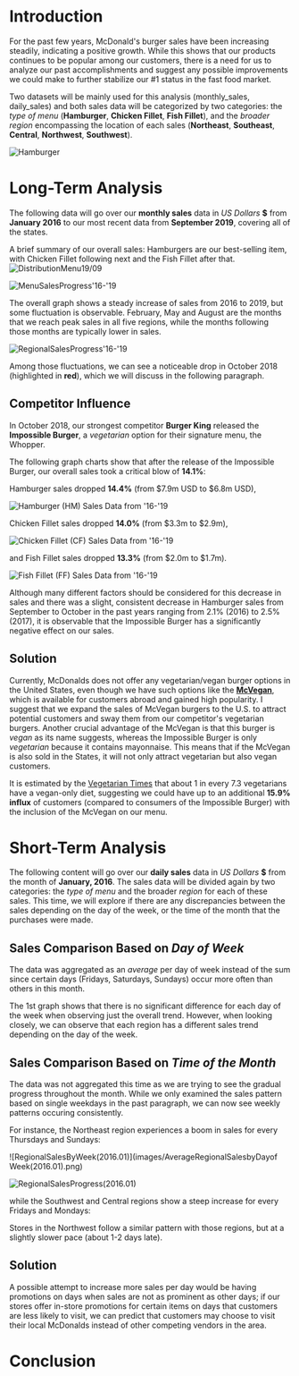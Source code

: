 
# Introduction

For the past few years, McDonald's burger sales have been increasing steadily, indicating a positive growth.
While this shows that our products continues to be popular among our customers, there is a need for us to analyze our past
accomplishments and suggest any possible improvements we could make to further stabilize our #1 status in the fast food market.

Two datasets will be mainly used for this analysis (monthly_sales, daily_sales) and both sales data will be categorized by two categories: 
the _type of menu_ (**Hamburger**, **Chicken Fillet**, **Fish Fillet**),
and the _broader region_ encompassing the location of each sales (**Northeast**, **Southeast**, **Central**, **Northwest**, **Southwest**). 

![Hamburger](images/mcdonalds-Hamburger.jpg)

# Long-Term Analysis

The following data will go over our **monthly sales** data in _US Dollars_ **$** from **January 2016** to our most recent data from **September 2019**, covering all of the states. 

A brief summary of our overall sales: Hamburgers are our best-selling item, with Chicken Fillet following next and the Fish Fillet after that.
![DistributionMenu19/09](images/DistributionofSalesamongMenus(2019.09).png)


![MenuSalesProgress'16-'19](images/MenuSaleProgress'16-'19.png)


The overall graph shows a steady increase of sales from 2016 to 2019, but some fluctuation is observable.
February, May and August are the months that we reach peak sales in all five regions, while the months following those months
are typically lower in sales. 

![RegionalSalesProgress'16-'19](images/RegionalSalesProgress'16-'19.png)

Among those fluctuations, we can see a noticeable drop in October 2018 (highlighted in **red**), which we will discuss in the following paragraph.


## Competitor Influence

In October 2018, our strongest competitor **Burger King** released the **Impossible Burger**, 
a _vegetarian_ option for their signature menu, the Whopper.

The following graph charts show that after the release of the Impossible Burger, our overall sales took a critical blow of **14.1%**:


Hamburger sales dropped **14.4%** (from $7.9m USD to $6.8m USD),

![Hamburger (HM) Sales Data from '16-'19](images/Hamburger(HM)SalesDatafrom'16-'19.png)

Chicken Fillet sales dropped **14.0%** (from $3.3m to $2.9m),

![Chicken Fillet (CF) Sales Data from '16-'19](images/ChickenFillet(CF)SalesDatafrom'16-'19.png)

and Fish Fillet sales dropped **13.3%** (from $2.0m to $1.7m).

![Fish Fillet (FF) Sales Data from '16-'19](images/FishFillet(FF)SalesDatafrom'16-'19.png)


Although many different factors should be considered for this decrease in sales and there was a slight, consistent decrease in Hamburger sales from September to October in the past years ranging from 2.1% (2016) to 2.5% (2017), it is observable that the Impossible Burger has a significantly negative effect on our sales.


## Solution

Currently, McDonalds does not offer any vegetarian/vegan burger options in the United States, even though we have such options like the [**McVegan**](https://www.today.com/food/mcdonald-s-testing-vegan-burger-finland-t117145), which is available for customers abroad
and gained high popularity. 
I suggest that we expand the sales of McVegan burgers to the U.S. to attract potential customers and sway them from our competitor's vegetarian burgers. 
Another crucial advantage of the McVegan is that this burger is _vegan_ as its name suggests, whereas the Impossible Burger is only _vegetarian_ because it contains mayonnaise. This means that if the McVegan is also sold in the States, it will not only attract vegetarian but also vegan customers. 

It is estimated by the [Vegetarian Times](https://www.vegetariantimes.com/uncategorized/vegetarianism-in-america) 
that about 1 in every 7.3 vegetarians have a vegan-only diet, 
suggesting we could have up to an additional **15.9% influx** of customers (compared to consumers of the Impossible Burger) with the inclusion of the McVegan on our menu.



# Short-Term Analysis

The following content will go over our **daily sales** data in _US Dollars_ **$** from the month of **January, 2016**. 
The sales data will be divided again by two categories: the _type of menu_ and the broader _region_ for each of these sales.
This time, we will explore if there are any discrepancies between the sales depending on the day of the week, or the time of the month
that the purchases were made.

## Sales Comparison Based on _Day of Week_

The data was aggregated as an _average_ per day of week instead of the sum since certain days (Fridays, Saturdays, Sundays) occur more often than others in this month.

The 1st graph shows that there is no significant difference for each day of the week when observing just the overall trend.
However, when looking closely, we can observe that each region has a different sales trend depending on the day of the week.






## Sales Comparison Based on _Time of the Month_

The data was not aggregated this time as we are trying to see the gradual progress throughout the month. While we only examined the sales pattern based on single weekdays in the past paragraph, we can now see weekly patterns occuring consistently.

For instance, the Northeast region experiences a boom in sales for every Thursdays and Sundays: 

![RegionalSalesByWeek(2016.01)](images/AverageRegionalSalesbyDayof Week(2016.01).png)

![RegionalSalesProgress(2016.01)](images/RegionalSalesProgress(2016.01).png)

while the Southwest and Central regions show a steep increase for every Fridays and Mondays: 

Stores in the Northwest follow a similar pattern with those regions, but at a slightly slower pace (about 1-2 days late).



## Solution

A possible attempt to increase more sales per day would be having promotions on days when sales are not as prominent as other days;
if our stores offer in-store promotions for certain items on days that customers are less likely to visit, we can predict that
customers may choose to visit their local McDonalds instead of other competing vendors in the area.


# Conclusion

